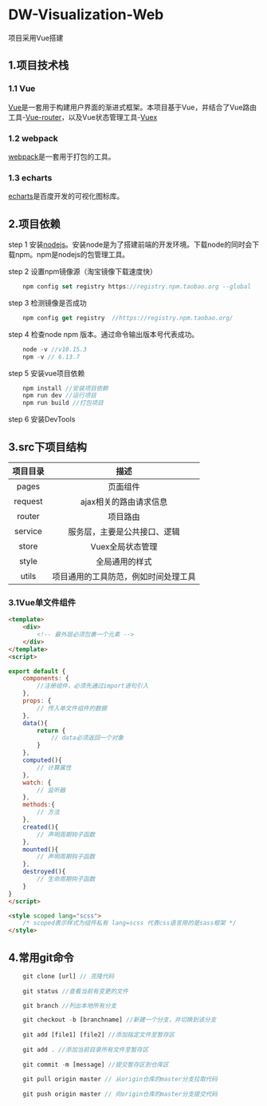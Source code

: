 # DW-Visualization-Web

项目采用Vue搭建
## 1.项目技术栈
### 1.1 Vue
[Vue](https://cn.vuejs.org/)是一套用于构建用户界面的渐进式框架。本项目基于Vue，并结合了Vue路由工具-[Vue-router](https://router.vuejs.org/zh/)，以及Vue状态管理工具-[Vuex](https://vuex.vuejs.org/zh/)
### 1.2 webpack
[webpack](https://www.webpackjs.com/)是一套用于打包的工具。
### 1.3 echarts
[echarts](https://www.echartsjs.com/zh/index.html)是百度开发的可视化图标库。
## 2.项目依赖
step 1 安装[nodejs](https://nodejs.org/en/)。安装node是为了搭建前端的开发环境。下载node的同时会下载npm。npm是nodejs的包管理工具。

step 2 设置npm镜像源（淘宝镜像下载速度快）
``` js
    npm config set registry https://registry.npm.taobao.org --global
```
step 3 检测镜像是否成功
``` js
    npm config get registry  //https://registry.npm.taobao.org/
```
step 4 检查node npm 版本。通过命令输出版本号代表成功。
``` js
    node -v //v10.15.3
    npm -v // 6.13.7
```
step 5 安装vue项目依赖
```js
    npm install //安装项目依赖
    npm run dev //运行项目
    npm run build //打包项目
```
step 6 安装DevTools
## 3.src下项目结构
项目目录 | 描述
:--: | :--:
pages | 页面组件
request | ajax相关的路由请求信息
router | 项目路由
service | 服务层，主要是公共接口、逻辑
store | Vuex全局状态管理
style | 全局通用的样式
utils | 项目通用的工具防范，例如时间处理工具
### 3.1Vue单文件组件
``` html
<template>
    <div>  
        <!-- 最外层必须包裹一个元素 -->
    </div>
</template>
<script>

export default {
    components: {
        //注册组件，必须先通过import语句引入
    },
    props: {
        // 传入单文件组件的数据
    },
    data(){
        return {
            // data必须返回一个对象
        }
    },
    computed(){
        // 计算属性
    },
    watch: {
        // 监听器
    },
    methods:{
        // 方法
    },
    created(){
        // 声明周期钩子函数
    },
    mounted(){
        // 声明周期钩子函数
    },
    destroyed(){
        // 生命周期钩子函数
    }
}
</script>

<style scoped lang="scss">
    /* scoped表示样式为组件私有 lang=scss 代表css语言用的是sass框架 */
</style>

```
## 4.常用git命令
``` js
    git clone [url] // 克隆代码
    
    git status //查看当前有变更的文件

    git branch //列出本地所有分支

    git checkout -b [branchname] //新建一个分支，并切换到该分支
    
    git add [file1] [file2] //添加指定文件至暂存区
    
    git add . //添加当前目录所有文件至暂存区
    
    git commit -m [message] //提交暂存区到仓库区
    
    git pull origin master // 从origin仓库的master分支拉取代码
    
    git push origin master // 向origin仓库的master分支提交代码
```